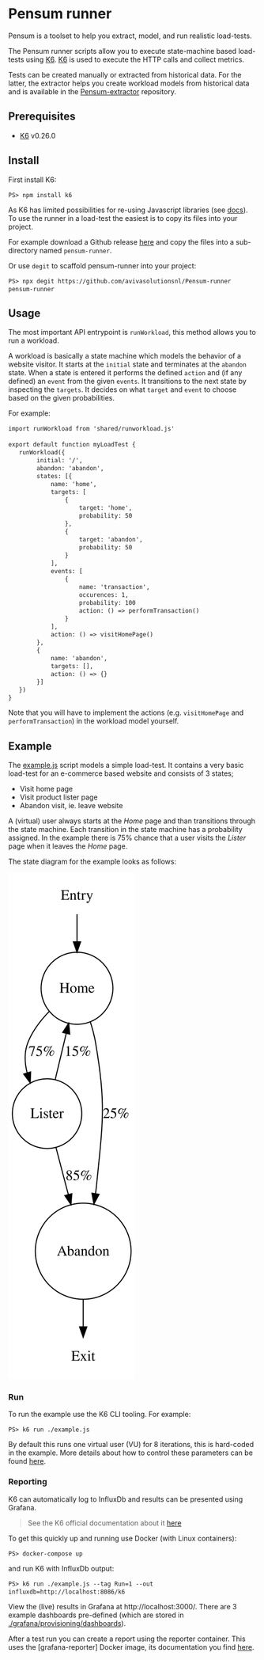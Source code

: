 # Pensum runner
Pensum is a toolset to help you extract, model, and run realistic load-tests.

The Pensum runner scripts allow you to execute state-machine based load-tests using [K6](https://k6.io/).
[K6](https://k6.io/) is used to execute the HTTP calls and collect metrics.

Tests can be created manually or extracted from historical data.
For the latter, the extractor helps you create workload models from historical data and is available in the [Pensum-extractor](https://github.com/avivasolutionsnl/Pensum-extractor) repository.

## Prerequisites
- [K6](https://k6.io/) v0.26.0

## Install
First install K6:
```
PS> npm install k6
```

As K6 has limited possibilities for re-using Javascript libraries (see [docs](https://docs.k6.io/docs/modules)).
To use the runner in a load-test the easiest is to copy its files into your project.

For example download a Github release [here](https://github.com/avivasolutionsnl/Pensum-runner/releases) and copy the files into a sub-directory named `pensum-runner`.

Or use `degit` to scaffold pensum-runner into your project:
```
PS> npx degit https://github.com/avivasolutionsnl/Pensum-runner pensum-runner
```

## Usage
The most important API entrypoint is `runWorkload`, this method allows you to run a workload.

A workload is basically a state machine which models the behavior of a website visitor.
It starts at the `initial` state and terminates at the `abandon` state. When a state is entered it performs the defined `action` and (if any defined) an `event` from the given `events`. It transitions to the next state by inspecting the `targets`. It decides on what `target` and `event` to choose based on the given probabilities.

For example:
```
import runWorkload from 'shared/runworkload.js'

export default function myLoadTest {
   runWorkload({
        initial: '/',
        abandon: 'abandon',
        states: [{
            name: 'home',
            targets: [
                {
                    target: 'home',
                    probability: 50
                },
                {
                    target: 'abandon',
                    probability: 50
                }
            ],
            events: [
                {
                    name: 'transaction',
                    occurences: 1,
                    probability: 100
                    action: () => performTransaction()
                }
            ],
            action: () => visitHomePage()
        },
        {
            name: 'abandon',
            targets: [],
            action: () => {}
        }]
   })
}
```
Note that you will have to implement the actions (e.g. `visitHomePage` and `performTransaction`) in the workload model yourself.

## Example
The [example.js](./example.js) script models a simple load-test. It contains a very basic load-test for an e-commerce based website and consists of 3 states;
- Visit home page
- Visit product lister page
- Abandon visit, ie. leave website

A (virtual) user always starts at the *Home* page and than transitions through the state machine. Each transition in the state machine has a probability assigned. In the example there is 75% chance that a user visits the *Lister* page when it leaves the *Home* page.

The state diagram for the example looks as follows:

![](./example.svg)

### Run
To run the example use the K6 CLI tooling. For example:
```
PS> k6 run ./example.js
```

By default this runs one virtual user (VU) for 8 iterations, this is hard-coded in the example.
More details about how to control these parameters can be found [here](https://docs.k6.io/docs/running-k6).

### Reporting
K6 can automatically log to InfluxDb and results can be presented using Grafana.

> See the K6 official documentation about it [here](https://docs.k6.io/docs/influxdb-grafana)

To get this quickly up and running use Docker (with Linux containers):
```
PS> docker-compose up
```

and run K6 with InfluxDb output:
```
PS> k6 run ./example.js --tag Run=1 --out influxdb=http://localhost:8086/k6
```

View the (live) results in Grafana at http://localhost:3000/.
There are 3 example dashboards pre-defined (which are stored in [./grafana/provisioning/dashboards](./grafana/provisioning/dashboards)).

After a test run you can create a report using the reporter container.
This uses the [grafana-reporter] Docker image, its documentation you find [here](https://github.com/IzakMarais/reporter).
